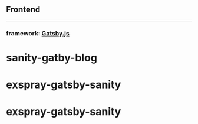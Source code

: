 ## Frontend

---

### framework: [Gatsby.js](https://www.gatsbyjs.org/)
# sanity-gatby-blog
# exspray-gatsby-sanity
# exspray-gatsby-sanity
